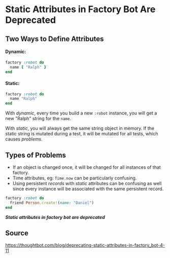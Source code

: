 Static Attributes in Factory Bot Are Deprecated
===============================================================================

Two Ways to Define Attributes
-------------------------------------------------------------------------------

#### Dynamic:
```ruby
factory :robot do
  name { "Ralph" }
end
```

#### Static:
```ruby
factory :robot do
  name "Ralph"
end
```

With *dynamic*, every time you build a new `:robot` instance, you will get a new
"Ralph" string for the `name`.

With *static*, you will always get the same string object in memory.  If the
static string is mutated during a test, it will be mutated for all tests, which
causes *problems*.

Types of Problems
-------------------------------------------------------------------------------
* If an object is changed once, it will be changed for all instances of that
  factory.
* Time attributes, eg: `Time.now` can be particularly confusing.
* Using persistent _records_ with _static_ attributes can be confusing as well
  since every instance will be associated with the same persistent record.

```ruby
factory :robot do
  friend Person.create!(name: "Daniel")
end
```

***Static attributes in factory bot are deprecated***

Source
-------------------------------------------------------------------------------

https://thoughtbot.com/blog/deprecating-static-attributes-in-factory_bot-4-11
